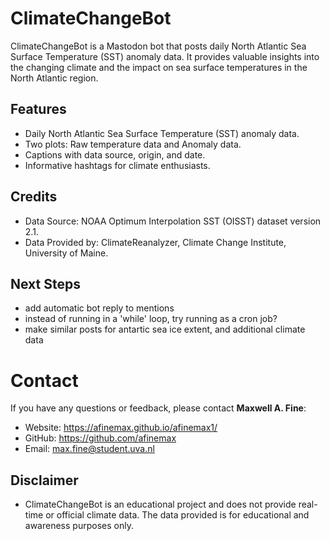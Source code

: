 # ClimateChangeBot

ClimateChangeBot is a Mastodon bot that posts daily North Atlantic Sea Surface Temperature (SST) anomaly data. It provides valuable insights into the changing climate and the impact on sea surface temperatures in the North Atlantic region.


## Features
* Daily North Atlantic Sea Surface Temperature (SST) anomaly data.
* Two plots: Raw temperature data and Anomaly data.
* Captions with data source, origin, and date.
* Informative hashtags for climate enthusiasts.

## Credits
* Data Source: NOAA Optimum Interpolation SST (OISST) dataset version 2.1.
* Data Provided by: ClimateReanalyzer, Climate Change Institute, University of Maine.

## Next Steps
- add automatic bot reply to mentions
- instead of running in a 'while' loop, try running as a cron job?
- make similar posts for antartic sea ice extent, and additional climate data

# Contact
If you have any questions or feedback, please contact **Maxwell A. Fine**:

- Website: https://afinemax.github.io/afinemax1/
- GitHub: https://github.com/afinemax
- Email: max.fine@student.uva.nl

## Disclaimer
- ClimateChangeBot is an educational project and does not provide real-time or official climate data. The data provided is for educational and awareness purposes only.


